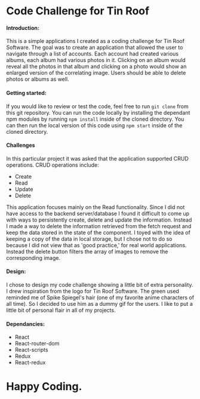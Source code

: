 # Code Challenge for Tin Roof

#### Introduction:
This is a simple applications I created as a coding challenge for Tin Roof Software.  The goal was to create an application that allowed the user to navigate through a list of accounts.  Each account had created various albums, each album had various photos in it.  Clicking on an album would reveal all the photos in that album and clicking on a photo would show an enlarged version of the correlating image.  Users should be able to delete photos or albums as well.

#### Getting started:

If you would like to review or test the code, feel free to run <nr/>```git clone```<nr/> from this git repository.  You can run the code locally by installing the dependant npm modules by running <nr/>```npm install```<nr/> inside of the cloned directory.  You can then run the local version of this code using <nr/>```npm start```<nr/> inside of the cloned directory.

#### Challenges
In this particular project it was asked that the application supported CRUD operations.  CRUD operations include:
 - Create
 - Read
 - Update
 - Delete

This application focuses mainly on the Read functionality.  Since I did not have access to the backend server/database I found it difficult to come up with ways to persistently create, delete and update the information.  Instead I made a way to delete the information retrieved from the fetch request and keep the data stored in the state of the component.  I toyed with the idea of keeping a copy of the data in local storage, but I chose not to do so because I did not view that as 'good practice,' for real world applications.  Instead the delete button filters the array of images to remove the corresponding image.

#### Design:
I chose to design my code challenge showing a little bit of extra personality.  I drew inspiration from the logo for Tin Roof Software.  The green used reminded me of Spike Spiegel's hair (one of my favorite anime characters of all time).  So I decided to use him as a dummy gif for the users.  I like to put a little bit of personal flair in all of my projects.

#### Dependancies:
- React
- React-router-dom
- React-scripts
- Redux
- React-redux

# Happy Coding.